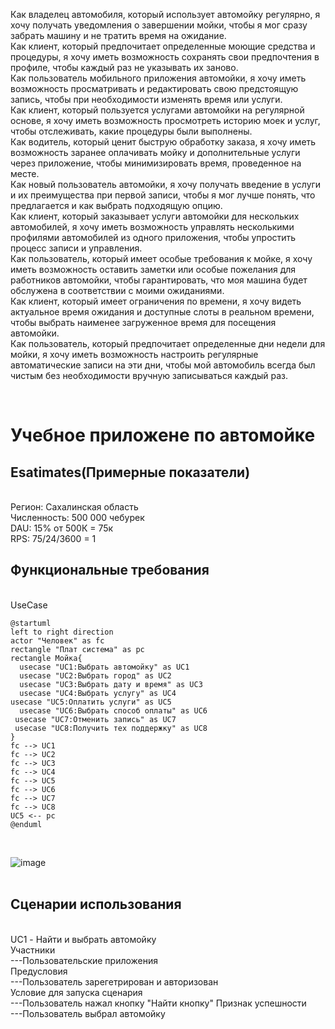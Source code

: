 Как владелец автомобиля, который использует автомойку регулярно, я хочу получать уведомления о завершении мойки, чтобы я мог сразу забрать машину и не тратить время на ожидание.<br>
Как клиент, который предпочитает определенные моющие средства и процедуры, я хочу иметь возможность сохранять свои предпочтения в профиле, чтобы каждый раз не указывать их заново.<br>
Как пользователь мобильного приложения автомойки, я хочу иметь возможность просматривать и редактировать свою предстоящую запись, чтобы при необходимости изменять время или услуги.<br>
Как клиент, который пользуется услугами автомойки на регулярной основе, я хочу иметь возможность просмотреть историю моек и услуг, чтобы отслеживать, какие процедуры были выполнены.<br>
Как водитель, который ценит быструю обработку заказа, я хочу иметь возможность заранее оплачивать мойку и дополнительные услуги через приложение, чтобы минимизировать время, проведенное на месте.<br>
Как новый пользователь автомойки, я хочу получать введение в услуги и их преимущества при первой записи, чтобы я мог лучше понять, что предлагается и как выбрать подходящую опцию.<br>
Как клиент, который заказывает услуги автомойки для нескольких автомобилей, я хочу иметь возможность управлять несколькими профилями автомобилей из одного приложения, чтобы упростить процесс записи и управления.<br>
Как пользователь, который имеет особые требования к мойке, я хочу иметь возможность оставить заметки или особые пожелания для работников автомойки, чтобы гарантировать, что моя машина будет обслужена в соответствии с моими ожиданиями.<br>
Как клиент, который имеет ограничения по времени, я хочу видеть актуальное время ожидания и доступные слоты в реальном времени, чтобы выбрать наименее загруженное время для посещения автомойки.<br>
Как пользователь, который предпочитает определенные дни недели для мойки, я хочу иметь возможность настроить регулярные автоматические записи на эти дни, чтобы мой автомобиль всегда был чистым без необходимости вручную записываться каждый раз.<br>

<br>
<h1>Учебное приложене по автомойке</h1>
<h2>Esatimates(Примерные показатели)</h2> <br>
Регион: Сахалинская область <br>
Численность: 500 000 чебурек  <br>
DAU: 15% от 500К = 75к <br>
RPS: 75/24/3600 = 1 <br>
<h2>Функциональные требования</h2>  <br>
UseCase  <br>

```
@startuml
left to right direction
actor "Человек" as fc
rectangle "Плат система" as pc
rectangle Мойка{
  usecase "UC1:Выбрать автомойку" as UC1
  usecase "UC2:Выбрать город" as UC2
  usecase "UC3:Выбрать дату и время" as UC3
  usecase "UC4:Выбрать услугу" as UC4 
usecase "UC5:Оплатить услуги" as UC5
  usecase "UC6:Выбрать способ оплаты" as UC6
 usecase "UC7:Отменить запись" as UC7
 usecase "UC8:Получить тех поддержку" as UC8
}
fc --> UC1
fc --> UC2
fc --> UC3 
fc --> UC4
fc --> UC5 
fc --> UC6
fc --> UC7
fc --> UC8
UC5 <-- pc
@enduml
```

  <br>
  

![image](https://github.com/user-attachments/assets/b9060ab3-f308-47a5-9f5d-9c0122c462e9) 
    <br>
     <br>
   <h2>  Сценарии использования </h2> <br>
     UC1 - Найти и выбрать автомойку  <br>
     Участники <br>
     ---Пользовательские приложения <br>
     Предусловия  <br>
     ---Пользователь зарегетрирован и авторизован <br>
     Условие для запуска сценария <br>
     ---Пользователь нажал  кнопку "Найти кнопку"
     Признак успешности <br> 
     ---Пользователь выбрал автомойку <br>
